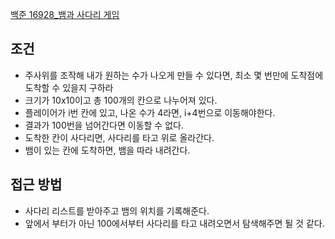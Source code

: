 
[백준 16928_뱀과 사다리 게임](https://www.acmicpc.net/problem/16928)



## 조건

- 주사위를 조작해 내가 원하는 수가 나오게 만들 수 있다면, 최소 몇 번만에 도착점에 도착할 수 있을지 구하라
- 크기가 10x10이고 총 100개의 칸으로 나누어져 있다.
- 플레이어가 i번 칸에 있고, 나온 수가 4라면, i+4번으로 이동해야한다.
- 결과가 100번을 넘어간다면 이동할 수 없다.
- 도착한 칸이 사다리면, 사다리를 타고 위로 올라간다.
- 뱀이 있는 칸에 도착하면, 뱀을 따라 내려간다.




## 접근 방법

- 사다리 리스트를 받아주고 뱀의 위치를 기록해준다.
- 앞에서 부터가 아닌 100에서부터 사다리를 타고 내려오면서 탐색해주면 될 것 같다.